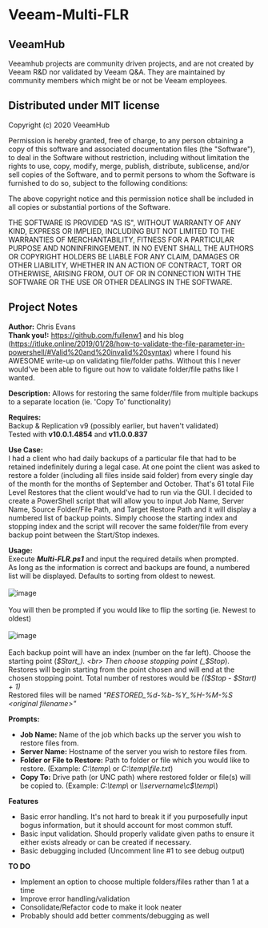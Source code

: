 # Veeam-Multi-FLR

## VeeamHub
Veeamhub projects are community driven projects, and are not created by Veeam R&D nor validated by Veeam Q&A. They are maintained by community members which might be or not be Veeam employees. 

## Distributed under MIT license
Copyright (c) 2020 VeeamHub

Permission is hereby granted, free of charge, to any person obtaining a copy of this software and associated documentation files (the "Software"), to deal in the Software without restriction, including without limitation the rights to use, copy, modify, merge, publish, distribute, sublicense, and/or sell copies of the Software, and to permit persons to whom the Software is furnished to do so, subject to the following conditions:

The above copyright notice and this permission notice shall be included in all copies or substantial portions of the Software.

THE SOFTWARE IS PROVIDED "AS IS", WITHOUT WARRANTY OF ANY KIND, EXPRESS OR IMPLIED, INCLUDING BUT NOT LIMITED TO THE WARRANTIES OF MERCHANTABILITY, FITNESS FOR A PARTICULAR PURPOSE AND NONINFRINGEMENT. IN NO EVENT SHALL THE AUTHORS OR COPYRIGHT HOLDERS BE LIABLE FOR ANY CLAIM, DAMAGES OR OTHER LIABILITY, WHETHER IN AN ACTION OF CONTRACT, TORT OR OTHERWISE, ARISING FROM, OUT OF OR IN CONNECTION WITH THE SOFTWARE OR THE USE OR OTHER DEALINGS IN THE SOFTWARE.

## Project Notes
**Author:** Chris Evans <br>
**Thank you!:** https://github.com/fullenw1 and his blog (https://itluke.online/2019/01/28/how-to-validate-the-file-parameter-in-powershell/#Valid%20and%20invalid%20syntax) where I found his AWESOME write-up on validating file/folder paths. Without this I never would've been able to figure out how to validate folder/file paths like I wanted.

**Description:**
Allows for restoring the same folder/file from multiple backups to a separate location (ie. 'Copy To' functionality)

**Requires:** <br>
Backup & Replication v9 (possibly earlier, but haven't validated)<br>
Tested with **v10.0.1.4854** and **v11.0.0.837**

**Use Case:** <br>
I had a client who had daily backups of a particular file that had to be retained indefinitely during a legal case. At one point the client was asked to restore a folder (including all files inside said folder) from every single day of the month for the months of September and October. That's 61 total File Level Restores that the client would've had to run via the GUI. I decided to create a PowerShell script that will allow you to input Job Name, Server Name, Source Folder/File Path, and Target Restore Path and it will display a numbered list of backup points. Simply choose the starting index and stopping index and the script will recover the same folder/file from every backup point between the Start/Stop indexes.

**Usage:** <br>
Execute **_Multi-FLR.ps1_** and input the required details when prompted. <br>
As long as the information is correct and backups are found, a numbered list will be displayed. Defaults to sorting from oldest to newest. <br><br>
![image](https://user-images.githubusercontent.com/22597403/109668164-e24fc700-7b3e-11eb-956e-9ad4721ae5b4.png) <br><br>
You will then be prompted if you would like to flip the sorting (ie. Newest to oldest) <br><br>
![image](https://user-images.githubusercontent.com/22597403/109668195-eb409880-7b3e-11eb-8a67-981f59a3a176.png) <br><br>
Each backup point will have an index (number on the far left). Choose the starting point (_$Start_). <br>
Then choose stopping point (_$Stop_). <br>
Restores will begin starting from the point chosen and will end at the chosen stopping point. Total number of restores would be _(($Stop - $Start) + 1)_ <br>
Restored files will be named *"RESTORED_%d-%b-%Y_%H-%M-%S \<original filename\>"* <br>

**Prompts:**
* **Job Name:** Name of the job which backs up the server you wish to restore files from.
* **Server Name:** Hostname of the server you wish to restore files from.
* **Folder or File to Restore:** Path to folder or file which you would like to restore. (Example: _C:\temp\\_ or _C:\temp\file.txt_)
* **Copy To:** Drive path (or UNC path) where restored folder or file(s) will be copied to. (Example: _C:\temp\\_ or _\\\servername\c$\temp\\_)

**Features**
* Basic error handling. It's not hard to break it if you purposefully input bogus information, but it should account for most common stuff.
* Basic input validation. Should properly validate given paths to ensure it either exists already or can be created if necessary.
* Basic debugging included (Uncomment line #1 to see debug output)

**TO DO**
* Implement an option to choose multiple folders/files rather than 1 at a time
* Improve error handling/validation
* Consolidate/Refactor code to make it look neater
* Probably should add better comments/debugging as well
